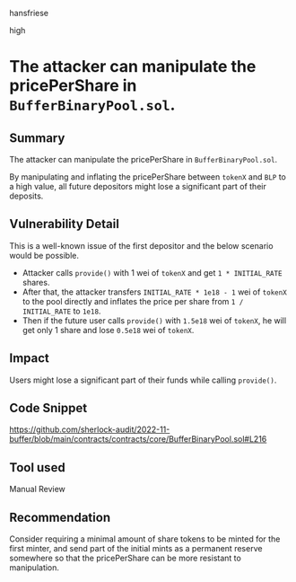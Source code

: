 hansfriese

high

# The attacker can manipulate the pricePerShare in `BufferBinaryPool.sol`.

## Summary
The attacker can manipulate the pricePerShare in `BufferBinaryPool.sol`.

By manipulating and inflating the pricePerShare between `tokenX` and `BLP` to a high value, all future depositors might lose a significant part of their deposits.

## Vulnerability Detail
This is a well-known issue of the first depositor and the below scenario would be possible.

- Attacker calls `provide()` with 1 wei of `tokenX` and get `1 * INITIAL_RATE` shares.
- After that, the attacker transfers `INITIAL_RATE * 1e18 - 1` wei of `tokenX` to the pool directly and inflates the price per share from `1 / INITIAL_RATE` to `1e18`.
- Then if the future user calls `provide()` with `1.5e18` wei of `tokenX`, he will get only 1 share and lose `0.5e18` wei of `tokenX`.

## Impact
Users might lose a significant part of their funds while calling `provide()`.

## Code Snippet
https://github.com/sherlock-audit/2022-11-buffer/blob/main/contracts/contracts/core/BufferBinaryPool.sol#L216

## Tool used
Manual Review

## Recommendation
Consider requiring a minimal amount of share tokens to be minted for the first minter, and send part of the initial mints as a permanent reserve somewhere so that the pricePerShare can be more resistant to manipulation.
